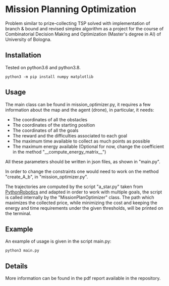 # Mission Planning Optimization
Problem similar to prize-collecting TSP solved with implementation of branch &amp; bound and revised simplex algorithm
as a project for the course of Combinatorial Decision Making and Optimization (Master's degree in AI) of University of Bologna.

## Installation
Tested on python3.6 and python3.8.
```
python3 -m pip install numpy matplotlib
```

## Usage
The main class can be found in mission_optimizer.py, it requires a few information about the map and the agent (drone),
in particular, it needs:
- The coordinates of all the obstacles
- The coordinates of the starting position
- The coordinates of all the goals
- The reward and the difficulties associated to each goal
- The maximum time available to collect as much points as possible
- The maximum energy available (Optional for now, change the coefficient in the method "\_\_compute_energy_matrix\_\_")

All these parameters should be written in json files, as shown in "main.py".

In order to change the constraints one would need to work on the method "create_A_b", in "mission_optimizer.py".

The trajectories are computed by the script "a_star.py" taken from [PythonRobotics](https://github.com/AtsushiSakai/PythonRobotics)
and adapted in order to work with multiple goals, the script is called internally by the "MissionPlanOptimizer" class.
The path which maximizes the collected price, while minimizing the cost and keeping the energy 
and time requirements under the given thresholds, will be printed on the terminal.

## Example
An example of usage is given in the script main.py:
```
python3 main.py
```

## Details
More information can be found in the pdf report available in the repository.
